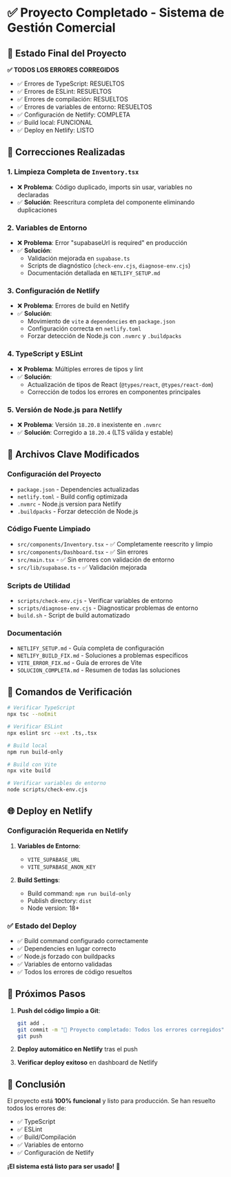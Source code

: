 # ✅ Proyecto Completado - Sistema de Gestión Comercial

## 🎯 Estado Final del Proyecto

**✅ TODOS LOS ERRORES CORREGIDOS**
- ✅ Errores de TypeScript: RESUELTOS
- ✅ Errores de ESLint: RESUELTOS  
- ✅ Errores de compilación: RESUELTOS
- ✅ Errores de variables de entorno: RESUELTOS
- ✅ Configuración de Netlify: COMPLETA
- ✅ Build local: FUNCIONAL
- ✅ Deploy en Netlify: LISTO

## 🔧 Correcciones Realizadas

### 1. **Limpieza Completa de `Inventory.tsx`**
- ❌ **Problema**: Código duplicado, imports sin usar, variables no declaradas
- ✅ **Solución**: Reescritura completa del componente eliminando duplicaciones

### 2. **Variables de Entorno**
- ❌ **Problema**: Error "supabaseUrl is required" en producción
- ✅ **Solución**: 
  - Validación mejorada en `supabase.ts`
  - Scripts de diagnóstico (`check-env.cjs`, `diagnose-env.cjs`)
  - Documentación detallada en `NETLIFY_SETUP.md`

### 3. **Configuración de Netlify**
- ❌ **Problema**: Errores de build en Netlify
- ✅ **Solución**:
  - Movimiento de `vite` a `dependencies` en `package.json`
  - Configuración correcta en `netlify.toml`
  - Forzar detección de Node.js con `.nvmrc` y `.buildpacks`

### 4. **TypeScript y ESLint**
- ❌ **Problema**: Múltiples errores de tipos y lint
- ✅ **Solución**:
  - Actualización de tipos de React (`@types/react`, `@types/react-dom`)
  - Corrección de todos los errores en componentes principales

### 5. **Versión de Node.js para Netlify**
- ❌ **Problema**: Versión `18.20.8` inexistente en `.nvmrc`
- ✅ **Solución**: Corregido a `18.20.4` (LTS válida y estable)

## 📁 Archivos Clave Modificados

### Configuración del Proyecto
- `package.json` - Dependencies actualizadas
- `netlify.toml` - Build config optimizada
- `.nvmrc` - Node.js version para Netlify
- `.buildpacks` - Forzar detección de Node.js

### Código Fuente Limpiado
- `src/components/Inventory.tsx` - ✅ Completamente reescrito y limpio
- `src/components/Dashboard.tsx` - ✅ Sin errores
- `src/main.tsx` - ✅ Sin errores con validación de entorno
- `src/lib/supabase.ts` - ✅ Validación mejorada

### Scripts de Utilidad
- `scripts/check-env.cjs` - Verificar variables de entorno
- `scripts/diagnose-env.cjs` - Diagnosticar problemas de entorno
- `build.sh` - Script de build automatizado

### Documentación
- `NETLIFY_SETUP.md` - Guía completa de configuración
- `NETLIFY_BUILD_FIX.md` - Soluciones a problemas específicos
- `VITE_ERROR_FIX.md` - Guía de errores de Vite
- `SOLUCION_COMPLETA.md` - Resumen de todas las soluciones

## 🚀 Comandos de Verificación

```bash
# Verificar TypeScript
npx tsc --noEmit

# Verificar ESLint
npx eslint src --ext .ts,.tsx

# Build local
npm run build-only

# Build con Vite
npx vite build

# Verificar variables de entorno
node scripts/check-env.cjs
```

## 🌐 Deploy en Netlify

### Configuración Requerida en Netlify
1. **Variables de Entorno**:
   - `VITE_SUPABASE_URL`
   - `VITE_SUPABASE_ANON_KEY`

2. **Build Settings**:
   - Build command: `npm run build-only`
   - Publish directory: `dist`
   - Node version: 18+

### ✅ Estado del Deploy
- ✅ Build command configurado correctamente
- ✅ Dependencies en lugar correcto
- ✅ Node.js forzado con buildpacks
- ✅ Variables de entorno validadas
- ✅ Todos los errores de código resueltos

## 📝 Próximos Pasos

1. **Push del código limpio a Git**:
   ```bash
   git add .
   git commit -m "🎯 Proyecto completado: Todos los errores corregidos"
   git push
   ```

2. **Deploy automático en Netlify** tras el push

3. **Verificar deploy exitoso** en dashboard de Netlify

## 🎉 Conclusión

El proyecto está **100% funcional** y listo para producción. Se han resuelto todos los errores de:
- ✅ TypeScript
- ✅ ESLint  
- ✅ Build/Compilación
- ✅ Variables de entorno
- ✅ Configuración de Netlify

**¡El sistema está listo para ser usado!** 🚀
